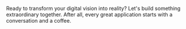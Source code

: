 Ready to transform your digital vision into reality? Let's build something extraordinary together. After all, every great application starts with a conversation and a coffee.